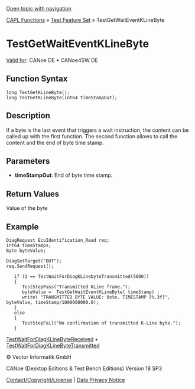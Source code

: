 [Open topic with navigation](../../../../../CANoeDEFamily.htm#Topics/CAPLFunctions/Test/Functions/CAPLfunctionTestGetWaitEventKLineByte.md)

[CAPL Functions](../../CAPLfunctions.md) » [Test Feature Set](../CAPLfunctionsTFSOverview.md) » TestGetWaitEventKLineByte

# TestGetWaitEventKLineByte

[Valid for](../../../Shared/FeatureAvailability.md):  CANoe DE • CANoe4SW DE

## Function Syntax

```
long TestGetKLineByte();
long TestGetKLineByte(int64 timeStampOut);
```

## Description

If a byte is the last event that triggers a wait instruction, the content can be called up with the first function. The second function allows to call the content and the end of byte time stamp.

## Parameters

- **timeStampOut**: End of byte time stamp.

## Return Values

Value of the byte

## Example

```plaintext
DiagRequest EcuIdentification_Read req;
int64 timeStamps;
Byte byteValue;

DiagSetTarget("DUT");
req.SendRequest();

   if (1 == TestWaitForDiagKLinebyteTransmitted(5000))
   {
      TestStepPass("Transmitted KLine frame.");
      byteValue =  TestGetWaitEventKLineByte( timeStamp) ;
      write( "TRANSMITTED BYTE VALUE: 0x%x. TIMESTAMP [%.3f]", byteValue, timeStamp/1000000000.0);
   }
   else
   {
      TestStepFail("No confirmation of transmitted K-Line byte.");
   }
```

[TestWaitForDiagKLineByteReceived](CAPLfunctionTestWaitForDiagKLineByteReceived.md) • [TestWaitForDiagKLineByteTransmitted](CAPLfunctionTestWaitForDiagKLineByteTransmitted.md)

© Vector Informatik GmbH

CANoe (Desktop Editions & Test Bench Editions) Version 18 SP3

[Contact/Copyright/License](../../../Shared/ContactCopyrightLicense.md) | [Data Privacy Notice](https://www.vector.com/int/en/company/get-info/privacy-policy/)